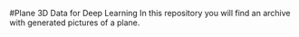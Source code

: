 #Plane 3D Data for Deep Learning
In this repository you will find an archive with generated pictures of a plane.
